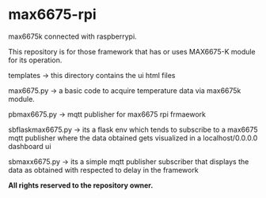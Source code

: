 # max6675-rpi
max6675k connected with raspberrypi.

This repository is for those framework that has or uses MAX6675-K module for its operation.

templates -> this directory contains the ui html files

max6675.py -> a basic code to acquire temperature data via max6675k module.

pbmax6675.py -> mqtt publisher for max6675 rpi frmaework

sbflaskmax6675.py -> its a flask env which tends to subscribe to a max6675 mqtt publisher where the data obtained gets visualized in a localhost/0.0.0.0 dashboard ui

sbmaxx6675.py -> its a simple mqtt publisher subscriber that displays the data as obtained with respected to delay in the framework


**All rights reserved to the repository owner.**
